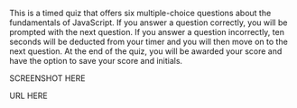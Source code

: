 This is a timed quiz that offers six multiple-choice questions about the fundamentals of JavaScript.  If you answer a question correctly, you will be prompted with the next question.  If you answer a question incorrectly, ten seconds will be deducted from your timer and you will then move on to the next question.  At the end of the quiz, you will be awarded your score and have the option to save your score and initials.

SCREENSHOT HERE

URL HERE